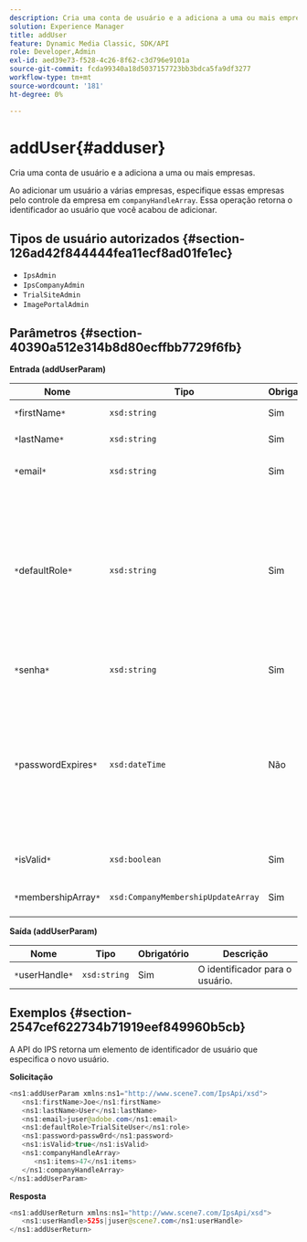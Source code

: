 ```yaml
---
description: Cria uma conta de usuário e a adiciona a uma ou mais empresas.
solution: Experience Manager
title: addUser
feature: Dynamic Media Classic, SDK/API
role: Developer,Admin
exl-id: aed39e73-f528-4c26-8f62-c3d796e9101a
source-git-commit: fcda99340a18d5037157723bb3bdca5fa9df3277
workflow-type: tm+mt
source-wordcount: '181'
ht-degree: 0%

---
```


# addUser{#adduser}

Cria uma conta de usuário e a adiciona a uma ou mais empresas.

Ao adicionar um usuário a várias empresas, especifique essas empresas pelo controle da empresa em `companyHandleArray`. Essa operação retorna o identificador ao usuário que você acabou de adicionar.

## Tipos de usuário autorizados {#section-126ad42f844444fea11ecf8ad01fe1ec}

* `IpsAdmin`
* `IpsCompanyAdmin`
* `TrialSiteAdmin`
* `ImagePortalAdmin`

## Parâmetros {#section-40390a512e314b8d80ecffbb7729f6fb}

**Entrada (addUserParam)**

| Nome | Tipo | Obrigatório | Descrição |
|---|---|---|---|
| `*`firstName`*` | `xsd:string` | Sim | O nome do usuário. |
| `*`lastName`*` | `xsd:string` | Sim | O sobrenome do usuário. |
| `*`email`*` | `xsd:string` | Sim | O endereço de email do usuário. |
| `*`defaultRole`*` | `xsd:string` | Sim | Define a função de um usuário em cada empresa à qual ele pertence. Observe, no entanto, a função `IpsAdmin` substitui outras configurações por empresa. |
| `*`senha`*` | `xsd:string` | Sim | Define a senha do usuário |
| `*`passwordExpires`*` | `xsd:dateTime` | Não | Define o período de expiração da senha. Forneça o fuso horário ao transmitir a solicitação. Os fusos horários são ajustados para Hora central. |
| `*`isValid`*` | `xsd:boolean` | Sim | Determina se o usuário é válido. |
| `*`membershipArray`*` | `xsd:CompanyMembershipUpdateArray` | Sim | Uma matriz de empresas lida com isso. |

**Saída (addUserParam)**

| Nome | Tipo | Obrigatório | Descrição |
|---|---|---|---|
| `*`userHandle`*` | `xsd:string` | Sim | O identificador para o usuário. |

## Exemplos {#section-2547cef622734b71919eef849960b5cb}

A API do IPS retorna um elemento de identificador de usuário que especifica o novo usuário.

**Solicitação**

```java
<ns1:addUserParam xmlns:ns1="http://www.scene7.com/IpsApi/xsd">
   <ns1:firstName>Joe</ns1:firstName>
   <ns1:lastName>User</ns1:lastName>
   <ns1:email>juser@adobe.com</ns1:email>
   <ns1:defaultRole>TrialSiteUser</ns1:role>
   <ns1:password>passw0rd</ns1:password>
   <ns1:isValid>true</ns1:isValid>
   <ns1:companyHandleArray>
      <ns1:items>47</ns1:items>
   </ns1:companyHandleArray>
</ns1:addUserParam>
```

**Resposta**

```java
<ns1:addUserReturn xmlns:ns1="http://www.scene7.com/IpsApi/xsd">
   <ns1:userHandle>525s|juser@scene7.com</ns1:userHandle>
</ns1:addUserReturn>
```
